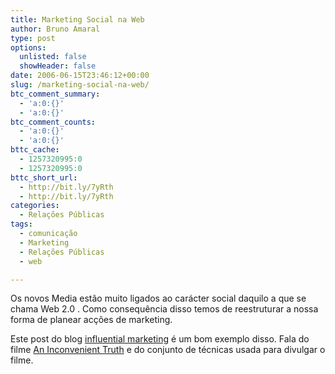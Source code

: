 ```yaml
---
title: Marketing Social na Web
author: Bruno Amaral
type: post
options:
  unlisted: false
  showHeader: false
date: 2006-06-15T23:46:12+00:00
slug: /marketing-social-na-web/
btc_comment_summary:
  - 'a:0:{}'
  - 'a:0:{}'
btc_comment_counts:
  - 'a:0:{}'
  - 'a:0:{}'
bttc_cache:
  - 1257320995:0
  - 1257320995:0
bttc_short_url:
  - http://bit.ly/7yRth
  - http://bit.ly/7yRth
categories:
  - Relações Públicas
tags:
  - comunicação
  - Marketing
  - Relações Públicas
  - web

---
```

Os novos Media estão muito ligados ao carácter social daquilo a que se chama Web 2.0 . Como consequência disso temos de reestruturar a nossa forma de planear acções de marketing.

Este post do blog [influential marketing][1] é um bom exemplo disso. Fala do filme [An Inconvenient Truth][2] e do conjunto de técnicas usada para divulgar o filme.

 [1]: http://rohitbhargava.typepad.com/weblog/2006/06/lessons_in_mark.html
 [2]: http://www.climatecrisis.net/